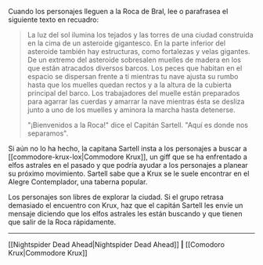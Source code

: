 Cuando los personajes lleguen a la Roca de Bral, lee o parafrasea el siguiente texto en recuadro:  

> La luz del sol ilumina los tejados y las torres de una ciudad construida en la cima de un asteroide gigantesco. En la parte inferior del asteroide también hay estructuras, como fortalezas y velas gigantes. De un extremo del asteroide sobresalen muelles de madera en los que están atracados diversos barcos. Los peces que habitan en el espacio se dispersan frente a ti mientras tu nave ajusta su rumbo hasta que los muelles quedan rectos y a la altura de la cubierta principal del barco. Los trabajadores del muelle están preparados para agarrar las cuerdas y amarrar la nave mientras ésta se desliza junto a uno de los muelles y aminora la marcha hasta detenerse.
> 
> "¡Bienvenidos a la Roca!" dice el Capitán Sartell. "Aquí es donde nos separamos".

Si aún no lo ha hecho, la capitana Sartell insta a los personajes a buscar a [[commodore-krux-lox|Commodore Krux]], un giff que se ha enfrentado a elfos astrales en el pasado y que podría ayudar a los personajes a planear su próximo movimiento. Sartell sabe que a Krux se le suele encontrar en el Alegre Contemplador, una taberna popular.

Los personajes son libres de explorar la ciudad. Si el grupo retrasa demasiado el encuentro con Krux, haz que el capitán Sartell les envíe un mensaje diciendo que los elfos astrales les están buscando y que tienen que salir de la Roca rápidamente.

* * *

[[Nightspider Dead Ahead|Nightspider Dead Ahead]] **|** [[Comodoro Krux|Commodore Krux]]

